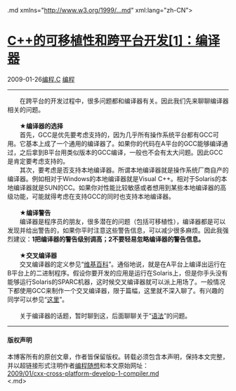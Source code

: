 <!DOCTYPE.md>
.md xmlns="http://www.w3.org/1999/...md" xml:lang="zh-CN">
<head>
<meta http-equiv="Content-Type" content="text.md; charset=utf-8" />
<meta name="generator" content="Python script by program.think@gmail.com" />
<meta name="provider" content="program-think.blogspot.com" />
<link type="text/css" rel="stylesheet" href="../../css/program-think.css" />
<title>C++的可移植性和跨平台开发[1]：编译器 - 编程随想的博客</title>
</head>
<body>
<div id="main" style="width:100%;">
<h1><a href="../../index.md" title="回到首页">C++的可移植性和跨平台开发[1]：编译器</a></h1>
<div class="post-info"><span class="date-header">2009-01-26</span><a href="../../tags/E7BC96E7A88B.C.md" class="tag">编程.C</a> <a href="../../tags/E7BC96E7A88B.md" class="tag">编程</a> </div>
<hr>
<div class="post">
　　在跨平台的开发过程中，很多问题都和编译器有关。因此我们先来聊聊编译器相关的问题。<!--program-think--><br /><br />　　★<b>编译器的选择</b><br />　　首先，GCC是优先要考虑支持的，因为几乎所有操作系统平台都有GCC可用。它基本上成了一个通用的编译器了。如果你的代码在A平台的GCC能够编译通过，之后拿到B平台用类似版本的GCC编译，一般也不会有太大问题。因此GCC是肯定要考虑支持的。<br />　　其次，要考虑是否支持本地编译器。所谓本地编译器就是操作系统厂商自产的编译器。例如相对于Windows的本地编译器就是Visual C++。相对于Solaris的本地编译器就是SUN的CC。如果你对性能比较敏感或者想用到某些本地编译器的高级功能，可能就得考虑在支持GCC的同时也支持本地编译器。<br /><br />　　★<b>编译警告</b><br />　　编译器是程序员的朋友，很多潜在的问题（包括可移植性），编译器都是可以发现并给出警告的，如果你平时注意这些警告信息，可以减少很多麻烦。因此我强烈建议：<b>1把编译器的警告级别调高；2不要轻易忽略编译器的警告信息。</b><br /><br />　　★<b>交叉编译器</b><br />　　交叉编译器的定义参见“<a href="http://en.wikipedia.org/wiki/Cross-compiling" target="_blank" rel="nofollow">维基百科</a>”。通俗地说，就是在A平台上编译出运行在B平台上的二进制程序。假设你要开发的应用是运行在Solaris上，但是你手头没有能够运行Solaris的SPARC机器，这时候交叉编译器就可以派上用场了。一般情况下都使用GCC来制作一个交叉编译器，限于篇幅，这里就不深入聊了。有兴趣的同学可以参见“<a href="http://www.nongnu.org/thug/cross...md" target="_blank" rel="nofollow">这里</a>”。<br /><br />　　关于编译器的话题，暂时聊到这，后面聊聊关于“<a href="../../2009/01/cxx-cross-platform-develop-2-language.md">语法</a>”的问题。<div class="blogger-post-footer">
</div>
<hr>
<div class="copyright">
<h4>版权声明</h4>
本博客所有的原创文章，作者皆保留版权。转载必须包含本声明，保持本文完整，并以超链接形式注明作者<a href="mailto:program.think@gmail.com">编程随想</a>和本文原始网址：<br>
<a href="2009/01/cxx-cross-platform-develop-1-compiler.md">2009/01/cxx-cross-platform-develop-1-compiler.md</a>
</div>
</div>
</body>
<.md>
